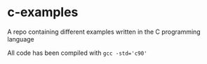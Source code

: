 # c-examples
A repo containing different examples written in the C programming language

All code has been compiled with `gcc -std='c90'`
